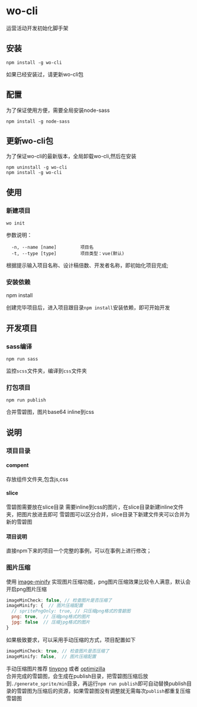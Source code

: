# wo-cli

运营活动开发初始化脚手架

## 安装

```shell
npm install -g wo-cli
```
如果已经安装过，请更新wo-cli包

## 配置

为了保证使用方便，需要全局安装node-sass
```shell
npm install -g node-sass
```
## 更新wo-cli包

为了保证wo-cli的最新版本，全局卸载wo-cli,然后在安装
```shell
npm uninstall -g wo-cli
npm install -g wo-cli
```


## 使用

### 新建项目

```shell
wo init
```

参数说明：
```shell
  -n, --name [name]         项目名
  -t, --type [type]         项目类型：vue(默认) 
```
根据提示输入项目名称、设计稿倍数、开发者名称，即初始化项目完成;


### 安装依赖
npm install

创建完毕项目后，进入项目跟目录`npm install`安装依赖，即可开始开发

## 开发项目
### sass编译

```shell
npm run sass
```
监控`scss`文件夹，编译到`css`文件夹

### 打包项目

```shell
npm run publish
```
合并雪碧图，图片base64 inline到css

## 说明

### 项目目录
#### compent
存放组件文件夹,包含js,css
####  slice
雪碧图需要放在slice目录
需要inline到css的图片，在slice目录新建inline文件夹，把图片放进去即可
雪碧图可以区分合并，slice目录下新建文件夹可以合并为新的雪碧图
####  项目说明
直接npm下来的项目一个完整的事例，可以在事例上进行修改；

### 图片压缩
使用 [image-minify] 实现图片压缩功能，png图片压缩效果比较令人满意，默认会开启png图片压缩
```javascript
imageMinCheck: false, // 检查图片是否压缩了
imageMinify: {  // 图片压缩配置
  // spritePngOnly: true, // 只压缩png格式的雪碧图
  png: true,  // 压缩png格式的图片
  jpg: false  // 压缩jpg格式的图片
}
```

如果极致要求，可以采用手动压缩的方式，项目配置如下
```javascript
imageMinCheck: true, // 检查图片是否压缩了
imageMinify: false,  // 图片压缩配置
```
手动压缩图片推荐 [tinypng] 或者 [optimizilla]   
合并完成的雪碧图，会生成在publish目录，把雪碧图压缩后放到`./generate_sprite/min`目录，再运行`npm run publish`即可自动替换publish目录的雪碧图为压缩后的资源，如果雪碧图没有调整就无需每次`publish`都重复压缩雪碧图  


[image-minify]: https://github.com/perfey/image-minify
[tinypng]: https://tinypng.com/
[optimizilla]: http://optimizilla.com/zh/
